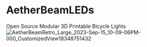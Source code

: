 # AetherBeamLEDs
Open Source Modular 3D Printable Bicycle Lights
![AetherBeamRetro_Large_2023-Sep-15_10-09-06PM-000_CustomizedView18348751432](https://github.com/creativepolymath/AetherBeamLEDs/assets/6224962/a4e716cd-51dc-4c10-b5f8-c7145e8d39c4)

